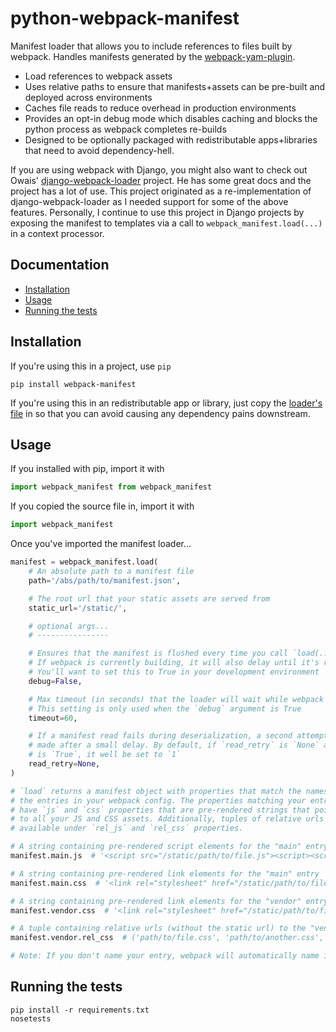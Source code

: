 python-webpack-manifest
=======================

Manifest loader that allows you to include references to files built by webpack. Handles manifests generated by the [webpack-yam-plugin](https://github.com/markfinger/webpack-yam-plugin).

- Load references to webpack assets
- Uses relative paths to ensure that manifests+assets can be pre-built and deployed across environments
- Caches file reads to reduce overhead in production environments
- Provides an opt-in debug mode which disables caching and blocks the python process as webpack completes re-builds
- Designed to be optionally packaged with redistributable apps+libraries that need to avoid dependency-hell.

If you are using webpack with Django, you might also want to check out Owais' [django-webpack-loader](https://github.com/owais/django-webpack-loader/) project. He has some great docs and the project has a lot of use. This project originated as a re-implementation of django-webpack-loader as I needed support for some of the above features. Personally, I continue to use this project in Django projects by exposing the manifest to templates via a call to `webpack_manifest.load(...)` in a context processor.


Documentation
-------------

- [Installation](#installation)
- [Usage](#usage)
- [Running the tests](#running-the-tests)


Installation
------------

If you're using this in a project, use `pip`

```
pip install webpack-manifest
```

If you're using this in an redistributable app or library, just copy the [loader's file](webpack_manifest/webpack_manifest.py) 
in so that you can avoid causing any dependency pains downstream.


Usage
-----

If you installed with pip, import it with

```python
import webpack_manifest from webpack_manifest
```

If you copied the source file in, import it with

```python
import webpack_manifest
```

Once you've imported the manifest loader...

```python
manifest = webpack_manifest.load(
    # An absolute path to a manifest file
    path='/abs/path/to/manifest.json',

    # The root url that your static assets are served from
    static_url='/static/',

    # optional args...
    # ----------------

    # Ensures that the manifest is flushed every time you call `load(...)`
    # If webpack is currently building, it will also delay until it's ready.
    # You'll want to set this to True in your development environment
    debug=False,

    # Max timeout (in seconds) that the loader will wait while webpack is building.
    # This setting is only used when the `debug` argument is True
    timeout=60,

    # If a manifest read fails during deserialization, a second attempt will be
    # made after a small delay. By default, if `read_retry` is `None` and `debug`
    # is `True`, it well be set to `1`
    read_retry=None,
)

# `load` returns a manifest object with properties that match the names of
# the entries in your webpack config. The properties matching your entries
# have `js` and `css` properties that are pre-rendered strings that point
# to all your JS and CSS assets. Additionally, tuples of relative urls are
# available under `rel_js` and `rel_css` properties.

# A string containing pre-rendered script elements for the "main" entry
manifest.main.js  # '<script src="/static/path/to/file.js"><script><script ... >'

# A string containing pre-rendered link elements for the "main" entry
manifest.main.css  # '<link rel="stylesheet" href="/static/path/to/file.css"><link ... >'

# A string containing pre-rendered link elements for the "vendor" entry
manifest.vendor.css  # '<link rel="stylesheet" href="/static/path/to/file.css"><link ... >'

# A tuple containing relative urls (without the static url) to the "vender" entry
manifest.vendor.rel_css  # ('path/to/file.css', 'path/to/another.css', ...)

# Note: If you don't name your entry, webpack will automatically name it "main".
```


Running the tests 
-----------------

```
pip install -r requirements.txt
nosetests
```
